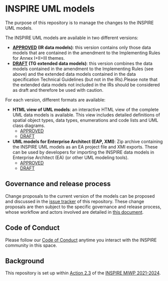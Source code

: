 # INSPIRE UML models

The purpose of this repository is to manage the changes to the INSPIRE UML models.

The INSPIRE UML models are available in two different versions:

- **[APPROVED](r4618-ir) (IR data models)**: this version contains only those data models that are contained in the amendment to the Implementing Rules for Annex I+II+III themes.
- **[DRAFT](r4618) (TG extended data models)**: this version combines the data models contained in the amendment to the Implementing Rules (see above) and the extended data models contained in the data specification Technical Guidelines (but not in the IRs).Please note that the extended data models not included in the IRs should be considered as draft and therefore be used with caution.

For each version, different formats are available:

- **HTML view of UML models**: an interactive HTML view of the complete UML data models is available. This view includes detailed definitions of spatial object types, data types, enumerations and code lists and UML class diagrams.
  - [APPROVED](https://fabiovinci.github.io/uml-models/r4618-ir/html)
  - [DRAFT](https://fabiovinci.github.io/uml-models/r4618/html)
- **UML models for Enterprise Architect (EAP, XMI)**: Zip archive containing the INSPIRE UML models as an EA project file and XMI exports. These can be used by developers for importing the INSPIRE data models in Enterprise Architect (EA) (or other UML modeling tools).
  - [APPROVED](/r4618-ir/ea+xmi/EAXMI.zip)
  - [DRAFT](/r4618/ea+xmi/EAXMI.zip)


## Governance and release process

Change proposals to the current version of the models can be proposed and discussed in the [issue tracker](https://github.com/INSPIRE-MIF/uml-models/issues/) of this repository. These change proposals are then subject to the specific governance and release process, whose workflow and actors involved are detailed in [this document](https://github.com/INSPIRE-MIF/application-schemas/blob/main/governance-release-process/process.md).

## Code of Conduct

Please follow our [Code of Conduct](https://github.com/INSPIRE-MIF/helpdesk/blob/main/code-of-conduct.md) anytime you interact with the INSPIRE community in this space.

## Background

This repository is set up within [Action 2.3](https://webgate.ec.europa.eu/fpfis/wikis/display/InspireMIG/Action+2.3+Simplification+of+INSPIRE+implementation) of the [INSPIRE MIWP 2021-2024](https://webgate.ec.europa.eu/fpfis/wikis/display/InspireMIG/INSPIRE+work+programme+2021-24).
